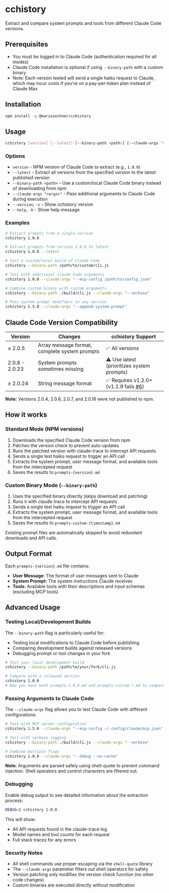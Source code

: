 # cchistory

Extract and compare system prompts and tools from different Claude Code versions.

## Prerequisites

- You must be logged in to Claude Code (authentication required for all modes)
- Claude Code installation is optional if using `--binary-path` with a custom binary
- Note: Each version tested will send a single haiku request to Claude, which may incur costs if you're on a pay-per-token plan instead of Claude Max

## Installation

```bash
npm install -g @mariozechner/cchistory
```

## Usage

```bash
cchistory [version] [--latest] [--binary-path <path>] [--claude-args "<args>"]
```

### Options

- `version` - NPM version of Claude Code to extract (e.g., `1.0.0`)
- `--latest` - Extract all versions from the specified version to the latest published version
- `--binary-path <path>` - Use a custom/local Claude Code binary instead of downloading from npm
- `--claude-args "<args>"` - Pass additional arguments to Claude Code during execution
- `--version`, `-v` - Show cchistory version
- `--help`, `-h` - Show help message

### Examples

```bash
# Extract prompts from a single version
cchistory 1.0.0

# Extract prompts from version 1.0.0 to latest
cchistory 1.0.0 --latest

# Test a custom/local build of Claude Code
cchistory --binary-path /path/to/custom/cli.js

# Test with additional Claude Code arguments
cchistory 1.0.0 --claude-args "--mcp-config /path/to/config.json"

# Combine custom binary with custom arguments
cchistory --binary-path ./build/cli.js --claude-args "--verbose"

# Pass system prompt modifiers to any version
cchistory 1.5.0 --claude-args "--append-system-prompt"
```

## Claude Code Version Compatibility

| Version | Changes | cchistory Support |
|---------|---------|-------------------|
| ≤ 2.0.5 | Array message format, complete system prompts | ✅ All versions |
| 2.0.8 - 2.0.23 | System prompts sometimes missing | ⚠️ Use latest (prioritizes system prompts) |
| ≥ 2.0.24 | String message format | ✅ Requires v1.2.0+ (v1.1.9 fails [#6](https://github.com/badlogic/cchistory/issues/6)) |

**Note:** Versions 2.0.4, 2.0.6, 2.0.7, and 2.0.16 were not published to npm.

## How it works

### Standard Mode (NPM versions)

1. Downloads the specified Claude Code version from npm
2. Patches the version check to prevent auto-updates
3. Runs the patched version with claude-trace to intercept API requests
4. Sends a single test haiku request to trigger an API call
5. Extracts the system prompt, user message format, and available tools from the intercepted request
6. Saves the results to `prompts-{version}.md`

### Custom Binary Mode (`--binary-path`)

1. Uses the specified binary directly (skips download and patching)
2. Runs it with claude-trace to intercept API requests
3. Sends a single test haiku request to trigger an API call
4. Extracts the system prompt, user message format, and available tools from the intercepted request
5. Saves the results to `prompts-custom-{timestamp}.md`

Existing prompt files are automatically skipped to avoid redundant downloads and API calls.

## Output Format

Each `prompts-{version}.md` file contains:
- **User Message**: The format of user messages sent to Claude
- **System Prompt**: The system instructions Claude receives
- **Tools**: Available tools with their descriptions and input schemas (excluding MCP tools)

## Advanced Usage

### Testing Local/Development Builds

The `--binary-path` flag is particularly useful for:
- Testing local modifications to Claude Code before publishing
- Comparing development builds against released versions
- Debugging prompt or tool changes in your fork

```bash
# Test your local development build
cchistory --binary-path /path/to/your/fork/cli.js

# Compare with a released version
cchistory 1.0.0
# Now you have both prompts-1.0.0.md and prompts-custom-*.md to compare
```

### Passing Arguments to Claude Code

The `--claude-args` flag allows you to test Claude Code with different configurations:

```bash
# Test with MCP server configuration
cchistory 1.5.0 --claude-args "--mcp-config ~/.config/claude/mcp.json"

# Test with verbose logging
cchistory --binary-path ./build/cli.js --claude-args "--verbose"

# Combine multiple flags
cchistory 1.0.0 --claude-args "--debug --no-cache"
```

**Note**: Arguments are parsed safely using shell-quote to prevent command injection. Shell operators and control characters are filtered out.

### Debugging

Enable debug output to see detailed information about the extraction process:

```bash
DEBUG=1 cchistory 1.0.0
```

This will show:
- All API requests found in the claude-trace log
- Model names and tool counts for each request
- Full stack traces for any errors

### Security Notes

- All shell commands use proper escaping via the `shell-quote` library
- The `--claude-args` parameter filters out shell operators for safety
- Version patching only modifies the version check function (no other code changes)
- Custom binaries are executed directly without modification
